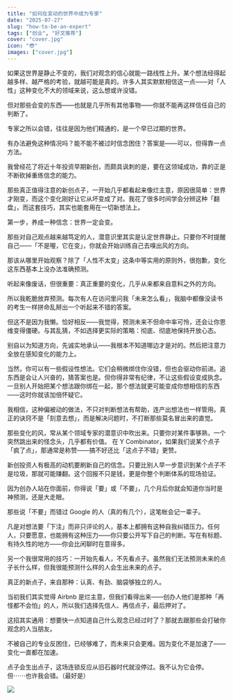 ```yaml
---
title: "如何在变动的世界中成为专家"
date: "2025-07-27"
slug: "how-to-be-an-expert"
tags: ["创业", "好文推荐"]
cover: "cover.jpg"
icon: "😎"
images: ["cover.jpg"]
---
```

如果这世界是静止不变的，我们对观念的信心就能一路线性上升。某个想法经得起越多样、越严格的考验，就越可能是真的。许多人其实默默相信这一点——对「人性」这种变化不大的领域来说，这么想或许没错。



但对那些会变的东西——也就是几乎所有其他事物——你就不能再这样信任自己的判断了。



专家之所以会错，往往是因为他们精通的，是一个早已过期的世界。



有办法避免这种情况吗？能不能不被过时信念困住？答案是——可以，但得靠一点方法。



我曾经花了将近十年投资早期新创，而颇具讽刺的是，要在这领域成功，靠的正是不断砍掉重练信念的能力。



那些真正值得注意的新创点子，一开始几乎都看起来像烂主意，原因很简单：世界才刚变，而这个变化刚好让它从坏变成了对。我花了很多时间学会分辨这种「翻盘」，而这套技巧，其实也能套用在一切新想法上。



第一步，养成一种信念：世界一定会变。



那些对自己观点越来越笃定的人，潜意识里其实是认定世界静止。只要你不时提醒自己——「不是喔，它在变」，你就会开始训练自己去嗅出风的方向。



那该从哪里开始观察？除了「人性不太变」这条中等实用的原则外，很抱歉，变化这东西基本上没办法准确预测。



听起来像废话，但很重要：真正重要的变化，几乎从来都来自意料之外的方向。



所以我乾脆放弃预测。每次有人在访问里问我「未来怎么看」，我脑中都像没读书的考生一样拼命乱掰出一个听起来不错的答案。



但这不是因为我懒。恰好相反——我觉得，预测未来不但命中率可怜，还会让你思维变得僵硬。与其乱猜，不如选择更实际的策略：彻底、彻底地保持开放心态。



别自以为知道方向，先诚实地承认——我根本不知道哪边才是对的。然后把注意力全放在感知变化的能力上。



当然，你可以有一些假设性想法。它们会稍微绑住你没错，但也会驱动你前进。追东西是会让人兴奋的，猜答案也是。但你得非常有纪律，不让这些假设变成执念。
一旦别人开始把某个想法跟你绑在一起，那个想法就更可能变成你想相信的东西——这时你就该加倍怀疑它。



我相信，这种偏被动的做法，不只对判断想法有帮助，连产出想法也一样管用。真正的诀窍不是「刻意去想」，而是解决问题时，不打断那些莫名冒出来的直觉。



那些变化的风，常从某个领域专家的潜意识中吹出来。只要你对某件事够熟，一个突然跳出来的怪念头，几乎都有价值。
在 Y Combinator，如果我们说某个点子「疯了点」，那通常是称赞——搞不好还比「这点子不错」更赞。



新创投资人有极高的动机要刷新自己的信念。只要比别人早一步意识到某个点子不是垃圾，那就可能赚翻。这个回报不只是钱，更是你整个判断体系的现场验证。



因为创办人站在你面前，你得说「要」或「不要」，几个月后你就会知道你当时是神预测，还是大走眼。



那些说「不要」而错过 Google 的人（真的有几个），这笔帐会记一辈子。



凡是对想法要「下注」而非只评论的人，基本上都拥有这种自我纠错压力。任何人，只要愿意，也能拥有这种压力——你只要公开写下自己的判断。写在有标题、有持久性的地方——你会比闲聊时在意得多。



另一个我很常用的技巧：一开始先看人，不先看点子。虽然我们无法预测未来的点子长什么样，但我很能预测什么样的人会生出未来的点子。



真正的新点子，来自那种：认真、有劲、脑袋够独立的人。



当初我们其实觉得 Airbnb 是烂主意，但我们看得出来——创办人他们是那种「再怪都不会怕」的人，所以我们选择先信人、再信点子，最后押对了。



这招其实通用：想要快一点知道自己什么观念已经过时了？那就去跟那些会打破你观念的人当朋友。



不被自己的专业反困住，已经够难了，而未来只会更难。因为变化不是加速了——变化一直都在加速。



点子会生出点子，这场连锁反应从旧石器时代就没停过。我不认为它会停。
但⋯⋯也许我会错。（最好是）




![](https://prod-files-secure.s3.us-west-2.amazonaws.com/112d0858-5090-4d34-a606-b75eb8d65fd2/46476355-9cf3-4e99-9b7a-3531bc426380/1000202064.png?X-Amz-Algorithm=AWS4-HMAC-SHA256&X-Amz-Content-Sha256=UNSIGNED-PAYLOAD&X-Amz-Credential=ASIAZI2LB466YRSXM22I%2F20251022%2Fus-west-2%2Fs3%2Faws4_request&X-Amz-Date=20251022T071354Z&X-Amz-Expires=3600&X-Amz-Security-Token=IQoJb3JpZ2luX2VjEG8aCXVzLXdlc3QtMiJGMEQCICxPZuu8JAxPXy14Intj8dDv7egWnatC0Goiex5DzR%2BvAiAWwKePUljCvhQX3KkCq9sgdHiiL7%2BoMIpVRh%2FbAobDiCr%2FAwgoEAAaDDYzNzQyMzE4MzgwNSIMq95FcNxezAqYJxCHKtwDZVvJvUL4l%2F10y0aTn0pn39AMw9lymHl1eVh9gvS%2BCNoMQKQ5n6H2MpAaTWuzbr3DdztfzZUSs%2BQFMlwzakA0IJDUBhFsx3UuzzZ7ps6IoLJITJErN0f7GzV%2FSdtTAXSk1l%2FmOWevMDUInC87xx436ERpwyYH8yDHBdLg9d8uLqJf03hyLIHwPI0XHnfQ6VfpT3U14BwYGW8utnNp3%2F9O9PwuMM7S1dk22i2pthRg95MbsEgvhhtoMNLoNbS%2FI13nncZ69MtpgPPZJzTOAiDuBzHuZoJ9JgUdUlLTejEcoCIJSyThG3tlRGg5s4tKiN40hFklBnFbl%2BvSRIwDIWgTCQwZrusXrRlZNoFMVwuHNz16%2B60eh2ITdoch5NBCJxPeAsZIKMvPJi6ieseaSVuWCpi9ZfUJKDAwH7RSQc7mEpmGw%2BPuiy7j6sv67bp8MrqTMYegtd5CAuTqQSGc2sc7yxALIW%2FldmYaLpBbLPprzp8RWKIyfxFytSY1jevJMTSw6KGlU6TTAJB1ZoSjBf8lY2378PCXDjgXHvM9wElga%2B6X120SDps76x5GqiqcovP8SGdOhkQdw0fzASxNmjOTV0kyR30VneBZ%2BdNAIlBZZ4PPuNn0WEnfce07PcIw0YLixwY6pgHahKd5ul8GMSXVA9ywHiEN3qYWIHxV0PRDODYd1DFCjfT8SdKrYvel7Ab5zEKkNqwoYMSnFiDtSx87Z88sq%2FwxBX0KJ8WORYaInBYYXBjMq2O88YuGpj63yX0ERkyw%2FLWO4bLF7TPwXpYIuuU%2BD0npt3sYG%2Fd3K98CXWjkipGuS3PXkZ0OXRiyGBfHf0muVX1h4PeG6TRf3prQ4t9byvFzINXt4Tyy&X-Amz-Signature=b1ea7a40d976abd18c1def16658d58906585a913b0c76160874764c608da4279&X-Amz-SignedHeaders=host&x-amz-checksum-mode=ENABLED&x-id=GetObject)

